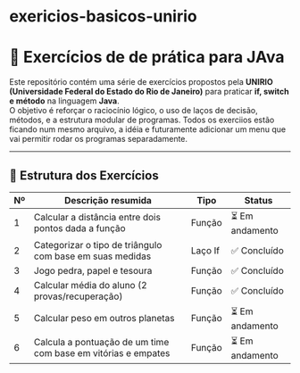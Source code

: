 # exericios-basicos-unirio

# 🧮 Exercícios de de prática para JAva

Este repositório contém uma série de exercícios propostos pela **UNIRIO (Universidade Federal do Estado do Rio de Janeiro)** para praticar **if, switch e método** na linguagem **Java**.  
O objetivo é reforçar o raciocínio lógico, o uso de laços de decisão, métodos, e a estrutura modular de programas.
Todos os exerciios estão ficando num mesmo arquivo, a idéia e futuramente adicionar um menu que vai permitir rodar os programas separadamente.

---

## 🧩 Estrutura dos Exercícios

| Nº | Descrição resumida | Tipo | Status |
|----|--------------------|-------|---------|
| 1 | Calcular a distância entre dois pontos dada a função | Função | ⏳ Em andamento |
| 2 | Categorizar o tipo de triângulo com base em suas medidas | Laço If | ✅ Concluído |
| 3 | Jogo pedra, papel e tesoura | Função | ✅ Concluído |
| 4 | Calcular média do aluno (2 provas/recuperação) | Função | ✅ Concluído |
| 5 | Calcular peso em outros planetas | Função | ⏳ Em andamento |
| 6 | Calcula a pontuação de um time com base em vitórias e empates | Função | ⏳ Em andamento |

